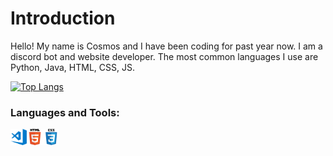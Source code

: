 

# Introduction 

Hello! My name is Cosmos and I have been coding for past year now. I am a discord bot and website developer. The most common languages I use are Python, Java, HTML, CSS, JS.


[![Top Langs](https://github-readme-stats.vercel.app/api/top-langs/?username=Cosmos2424&layout=compact)](https://github.com/CosmosPegasus/github-readme-stats)

### Languages and Tools:

<img align="left" alt="Visual Studio Code" width="26px" src="https://raw.githubusercontent.com/github/explore/80688e429a7d4ef2fca1e82350fe8e3517d3494d/topics/visual-studio-code/visual-studio-code.png" />
<img align="left" alt="HTML5" width="26px" src="https://raw.githubusercontent.com/github/explore/80688e429a7d4ef2fca1e82350fe8e3517d3494d/topics/html/html.png" />
<img align="left" alt="CSS3" width="26px" src="https://raw.githubusercontent.com/github/explore/80688e429a7d4ef2fca1e82350fe8e3517d3494d/topics/css/css.png" />
